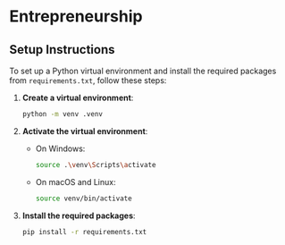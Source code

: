 # Entrepreneurship

## Setup Instructions

To set up a Python virtual environment and install the required packages from `requirements.txt`, follow these steps:

1. **Create a virtual environment**:
    ```sh
    python -m venv .venv
    ```

2. **Activate the virtual environment**:
    - On Windows:
        ```sh
        source .\venv\Scripts\activate
        ```
    - On macOS and Linux:
        ```sh
        source venv/bin/activate
        ```

3. **Install the required packages**:
    ```sh
    pip install -r requirements.txt
    ```

